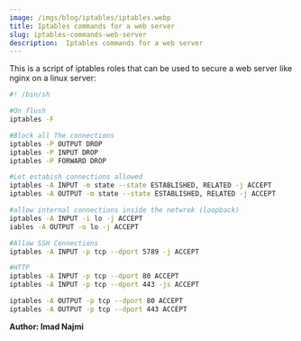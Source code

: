 ```yaml
---
image: /imgs/blog/iptables/iptables.webp
title: Iptables commands for a web server
slug: iptables-commands-web-server
description:  Iptables commands for a web server
---
```



This is a script of iptables roles that can be used to secure a web server like nginx on a linux server:

```bash
#! /bin/sh

#On flush
iptables -F

#Block all The connections
iptables -P OUTPUT DROP
iptables -P INPUT DROP
iptables -P FORWARD DROP

#Let estabish connections allowed
iptables -A INPUT -m state --state ESTABLISHED, RELATED -j ACCEPT
iptables -A OUTPUT -m state --state ESTABLISHED, RELATED -j ACCEPT

#allow internal connections inside the netwrok (loopback)
iptables -A INPUT -i lo -j ACCEPT
iables -A OUTPUT -o lo -j ACCEPT

#Allow SSH Connections
iptables -A INPUT -p tcp --dport 5789 -j ACCEPT

#HTTP
iptables -A INPUT -p tcp --dport 80 ACCEPT
iptables -A INPUT -p tcp --dport 443 -js ACCEPT

iptables -A OUTPUT -p tcp --dport 80 ACCEPT
iptables -A OUTPUT -p tcp --dport 443 ACCEPT
```

<b>Author: <span class="text-warning">Imad Najmi</span></b> 